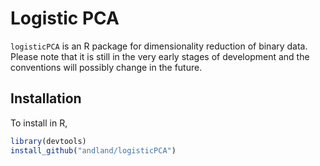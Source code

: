 # Logistic PCA

`logisticPCA` is an R package for dimensionality reduction of binary data. Please note that it is still in the very early stages of development and the conventions will possibly change in the future.

## Installation

To install in R,
```R
library(devtools)
install_github("andland/logisticPCA")
```